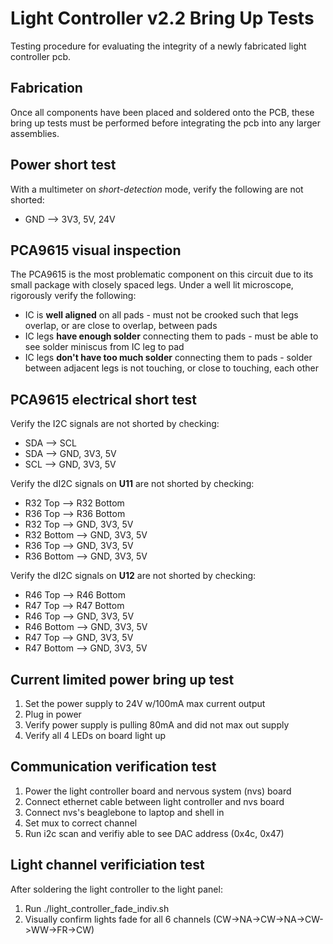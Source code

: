 # Light Controller v2.2 Bring Up Tests
Testing procedure for evaluating the integrity of a newly fabricated light controller pcb. 

## Fabrication
Once all components have been placed and soldered onto the PCB, these bring up tests must be performed before integrating the pcb into any larger assemblies.

## Power short test
With a multimeter on *short-detection* mode, verify the following are not shorted:
 - GND --> 3V3, 5V, 24V
 
## PCA9615 visual inspection
The PCA9615 is the most problematic component on this circuit due to its small package with closely spaced legs. Under a well lit microscope, rigorously verify the following:
 - IC is **well aligned** on all pads - must not be crooked such that legs overlap, or are close to overlap, between pads
 - IC legs **have enough solder** connecting them to pads - must be able to see solder miniscus from IC leg to pad
 - IC legs **don't have too much solder** connecting them to pads - solder between adjacent legs is not touching, or close to touching, each other
 
## PCA9615 electrical short test
Verify the I2C signals are not shorted by checking:
 - SDA --> SCL
 - SDA --> GND, 3V3, 5V
 - SCL --> GND, 3V3, 5V
 
Verify the dI2C signals on **U11** are not shorted by checking:
 - R32 Top --> R32 Bottom
 - R36 Top --> R36 Bottom
 - R32 Top --> GND, 3V3, 5V
 - R32 Bottom --> GND, 3V3, 5V 
 - R36 Top --> GND, 3V3, 5V
 - R36 Bottom --> GND, 3V3, 5V

Verify the dI2C signals on **U12** are not shorted by checking:
 - R46 Top --> R46 Bottom
 - R47 Top --> R47 Bottom
 - R46 Top --> GND, 3V3, 5V
 - R46 Bottom --> GND, 3V3, 5V 
 - R47 Top --> GND, 3V3, 5V
 - R47 Bottom --> GND, 3V3, 5V

## Current limited power bring up test
1. Set the power supply to 24V w/100mA max current output
2. Plug in power
3. Verify power supply is pulling 80mA and did not max out supply
4. Verify all 4 LEDs on board light up

## Communication verification test
1. Power the light controller board and nervous system (nvs) board
2. Connect ethernet cable between light controller and nvs board
3. Connect nvs's beaglebone to laptop and shell in
4. Set mux to correct channel
5. Run i2c scan and verifiy able to see DAC address (0x4c, 0x47)

## Light channel verificiation test
After soldering the light controller to the light panel:
1. Run ./light_controller_fade_indiv.sh
2. Visually confirm lights fade for all 6 channels (CW->NA->CW->NA->CW->WW->FR->CW)


